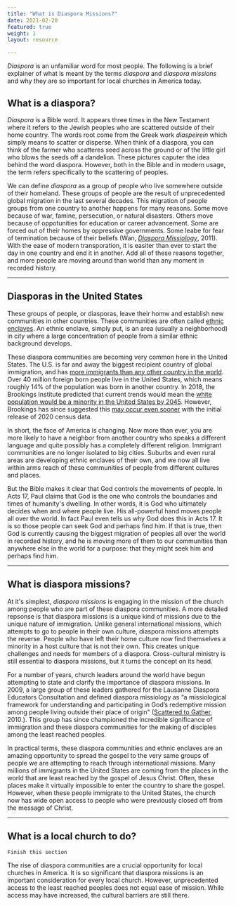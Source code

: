 ```yaml
---
title: "What is Diaspora Missions?"
date: 2021-02-20
featured: true
weight: 1
layout: resource

---
```


*Diaspora* is an unfamiliar word for most people. The following is a brief explainer of what is meant by the terms *diaspora* and *diaspora missions* and why they are so important for local churches in America today.

## What is a diaspora?
*Diaspora* is a Bible word. It appears three times in the New Testament where it refers to the Jewish peoples who are scattered outside of their home country. The words root come from the Greek work *diaspeirein* which simply means to scatter or disperse. When think of a diaspora, you can think of the farmer who scatteres seed across the ground or of the little girl who blows the seeds off a dandelion. These pictures caputer the idea behind the word diaspora. However, both in the Bible and in modern usage, the term refers specifically to the scattering of peoples. 

We can define *diaspora* as a group of people who live somewhere outside of their homeland. These groups of people are the result of unprecedented global migration in the last several decades. This migration of people groups from one country to another happens for many reasons. Some move because of war, famine, persecution, or natural disasters. Others move because of oppotunities for education or career advancement. Some are forced out of their homes by oppressive governments. Some leabe for fear of termination because of their beliefs (Wan, *[Diaspora Missiology](https://amzn.to/3q9Px5l)*, 2011). With the ease of modern transporation, it is easiter than ever to start the day in one country and end it in another. Add all of these reasons together, and more people are moving around than world than any moment in recorded history.

---

## Diasporas in the United States
These groups of people, or diasporas, leave their homw and establish new communities in other countries. These communities are often called [ethnic enclaves](https://keelancook.com/2017/02/22/what-is-an-ethnic-enclave-and-why-should-i-care/). An ethnic enclave, simply put, is an area (usually a neighborhood) in city where a large concentration of people from a similar ethnic background develops. 

These diaspora communities are becoming very common here in the United States. The U.S. is far and away the biggest recipient country of global immigration, and has [more immigrants than any other country in the world](https://www.pewresearch.org/fact-tank/2020/08/20/key-findings-about-u-s-immigrants/). Over 40 million foreign born people live in the United States, which means roughly 14% of the population was born in another country. In 2018, the Brookings Institute predicted that current trends would mean the [white population would be a minority in the United States by 2045](https://keelancook.com/2018/03/15/in-the-news-whites-a-minority-by-2045/). However, Brookings has since suggested this [may occur even sooner](https://www.brookings.edu/research/new-census-data-shows-the-nation-is-diversifying-even-faster-than-predicted/) with the initial release of 2020 census data.

In short, the face of America is changing. Now more than ever, you are more likely to have a neighbor from another country who speaks a different language and quite possibly has a completely different religion. Immigrant communities are no longer isolated to big cities. Suburbs and even rural areas are developing ethnic enclaves of their own, and we now all live within arms reach of these communities of people from different cultures and places.

But the Bible makes it clear that God controls the movements of people. In Acts 17, Paul claims that God is the one who controls the boundaries and times of humanity's dwelling. In other words, it is God who ultimately decides when and where people live. His all-powerful hand moves people all over the world. In fact Paul even tells us why God does this in Acts 17. It is so those people can seek God and perhaps find him. If that is true, then God is currently causing the biggest migration of peoples all over the world in recorded history, and he is moving more of them to our communities than anywhere else in the world for a purpose: that they might seek him and perhaps find him.

---
## What is diaspora missions?
At it's simplest, *diaspora missions* is engaging in the mission of the church among people who are part of these diaspora communities. A more detailed repsonse is that diaspora missions is a unique kind of missions due to the unique nature of immigration. Unlike general international missions, which attempts to go to people in their own culture, diaspora missions attempts the reverse. People who have left their home culture now find themselves a minority in a host culture that is not their own. This creates unique challenges and needs for members of a diaspora. Cross-cultural ministry is still essential to diaspora missions, but it turns the concept on its head.

For a number of years, church leaders around the world have begun attempting to state and clarify the importance of diaspora missions. In 2009, a large group of these leaders gathered for the Lausanne Diaspora Educators Consultation and defined diaspora missiology as “a missiological framework for understanding and participating in God’s redemptive mission among people living outside their place of origin" ([Scattered to Gather](https://amzn.to/3b5DDVJ), 2010.). This group has since championed the incredible significance of immigration and these diaspora communities for the making of disciples among the least reached peoples.

In practical terms, these diaspora communities and ethnic enclaves are an amazing opportunity to spread the gospel to the very same groups of people we are attempting to reach through international missions. Many millions of immigrants in the United States are coming from the places in the world that are least reached by the gospel of Jesus Christ. Often, these places make it virtually impossible to enter the country to share the gospel. However, when these people immigrate to the United States, the church now has wide open access to people who were previously closed off from the message of Christ.

---
## What is a local church to do?

`Finish this section`

The rise of diaspora communities are a crucial opportunity for local churches in America. It is so significant that diaspora missions is an important consideration for every local church. However, unprecedented access to the least reached peoples does not equal ease of mission. While access may have increased, the cultural barriers are still there. 
